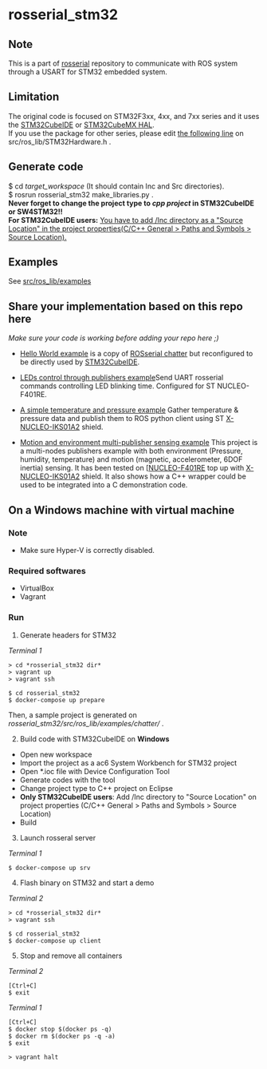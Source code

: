 # rosserial_stm32

## Note
This is a part of [rosserial](https://github.com/ros-drivers/rosserial) repository to communicate with ROS system through a USART for STM32 embedded system.

## Limitation
The original code is focused on STM32F3xx, 4xx, and 7xx series and it uses the [STM32CubeIDE](https://www.st.com/en/development-tools/stm32cubeide.html) or [STM32CubeMX HAL](http://www.st.com/en/development-tools/stm32cubemx.html).  
If you use the package for other series, please edit [the following line](https://github.com/yoneken/rosserial_stm32/blob/master/src/ros_lib/STM32Hardware.h#L38) on src/ros_lib/STM32Hardware.h .  

## Generate code
$ cd _target_workspace_ (It should contain Inc and Src directories).  
$ rosrun rosserial_stm32 make_libraries.py .  
**Never forget to change the project type to _cpp project_ in STM32CubeIDE or SW4STM32!!**  
**For STM32CubeIDE users:** [You have to add /Inc directory as a "Source Location" in the project properties(C/C++ General > Paths and Symbols > Source Location).](https://github.com/yoneken/rosserial_stm32/issues/10#issuecomment-573997253)  

## Examples
See [src/ros_lib/examples](https://github.com/yoneken/rosserial_stm32/tree/master/src/ros_lib/examples)  

## Share your implementation based on this repo here
_Make sure your code is working before adding your repo here ;)_

* [Hello World example](https://dev.azure.com/stevenfarthenDev/_git/HelloWorld) is a copy of [ROSserial chatter](https://github.com/yoneken/rosserial_stm32/tree/master/src/ros_lib/examples/chatter) but reconfigured to be directly used by [STM32CubeIDE](https://www.st.com/en/development-tools/stm32cubeide.html).

* [LEDs control through publishers example](https://stevenfarthenDev@dev.azure.com/stevenfarthenDev/BlinkingLED/_git/BlinkingLED)Send UART rosserial commands controlling LED blinking time. Configured for ST NUCLEO-F401RE.

* [A simple temperature and pressure example](https://stevenfarthenDev@dev.azure.com/stevenfarthenDev/X_NUCLEO_IKS01A2_Shield/_git/X_NUCLEO_IKS01A2_Shield) Gather temperature & pressure data and publish them to ROS python client using ST [X-NUCLEO-IKS01A2](https://www.st.com/content/st_com/en/products/ecosystems/stm32-open-development-environment/stm32-nucleo-expansion-boards/stm32-ode-sense-hw/x-nucleo-iks01a2.html) shield.

* [Motion and environment multi-publisher sensing example](https://stevenfarthenDev@dev.azure.com/stevenfarthenDev/ROS-X-NUCLEO-IKS01A2/_git/ROS-X-NUCLEO-IKS01A2)
This project is a multi-nodes publishers example with both environment (Pressure, humidity, temperature) and motion (magnetic, accelerometer, 6DOF inertia) sensing. It has been tested on [[NUCLEO-F401RE](https://www.st.com/content/st_com/en/products/evaluation-tools/product-evaluation-tools/mcu-mpu-eval-tools/stm32-mcu-mpu-eval-tools/stm32-nucleo-boards/nucleo-f401re.html) top up with [X-NUCLEO-IKS01A2](https://www.st.com/content/st_com/en/products/ecosystems/stm32-open-development-environment/stm32-nucleo-expansion-boards/stm32-ode-sense-hw/x-nucleo-iks01a2.html) shield. It also shows how a C++ wrapper could be used to be integrated into a C demonstration code.

## On a Windows machine with virtual machine
### Note

- Make sure Hyper-V is correctly disabled.

### Required softwares
- VirtualBox
- Vagrant

### Run

1. Generate headers for STM32

_Terminal 1_
```
> cd *rosserial_stm32 dir*
> vagrant up
> vagrant ssh

$ cd rosserial_stm32
$ docker-compose up prepare
```

Then, a sample project is generated on _rosserial_stm32/src/ros_lib/examples/chatter/_ .

2. Build code with STM32CubeIDE on **Windows**

- Open new workspace
- Import the project as a ac6 System Workbench for STM32 project
- Open *.ioc file with Device Configuration Tool
- Generate codes with the tool
- Change project type to C++ project on Eclipse
- **Only STM32CubeIDE users**: Add /Inc directory to "Source Location" on project properties (C/C++ General > Paths and Symbols > Source Location)
- Build

3. Launch rosseral server

_Terminal 1_
```
$ docker-compose up srv
```

4. Flash binary on STM32 and start a demo

_Terminal 2_
```
> cd *rosserial_stm32 dir*
> vagrant ssh

$ cd rosserial_stm32
$ docker-compose up client
```
5. Stop and remove all containers

_Terminal 2_
```
[Ctrl+C]
$ exit
```

_Terminal 1_
```
[Ctrl+C]
$ docker stop $(docker ps -q)
$ docker rm $(docker ps -q -a)
$ exit

> vagrant halt
```
